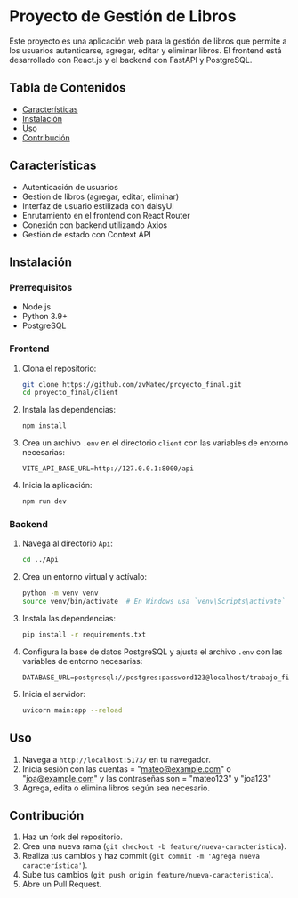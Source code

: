 # Proyecto de Gestión de Libros

Este proyecto es una aplicación web para la gestión de libros que permite a los usuarios autenticarse, agregar, editar y eliminar libros. El frontend está desarrollado con React.js y el backend con FastAPI y PostgreSQL.

## Tabla de Contenidos

- [Características](#características)
- [Instalación](#instalación)
- [Uso](#uso)
- [Contribución](#contribución)

## Características

- Autenticación de usuarios
- Gestión de libros (agregar, editar, eliminar)
- Interfaz de usuario estilizada con daisyUI
- Enrutamiento en el frontend con React Router
- Conexión con backend utilizando Axios
- Gestión de estado con Context API

## Instalación

### Prerrequisitos

- Node.js
- Python 3.9+
- PostgreSQL

### Frontend

1. Clona el repositorio:

    ```bash
    git clone https://github.com/zvMateo/proyecto_final.git
    cd proyecto_final/client
    ```

2. Instala las dependencias:

    ```bash
    npm install
    ```

3. Crea un archivo `.env` en el directorio `client` con las variables de entorno necesarias:

    ```env
    VITE_API_BASE_URL=http://127.0.0.1:8000/api
    ```

4. Inicia la aplicación:

    ```bash
    npm run dev
    ```

### Backend

1. Navega al directorio `Api`:

    ```bash
    cd ../Api
    ```

2. Crea un entorno virtual y actívalo:

    ```bash
    python -m venv venv
    source venv/bin/activate  # En Windows usa `venv\Scripts\activate`
    ```

3. Instala las dependencias:

    ```bash
    pip install -r requirements.txt
    ```

4. Configura la base de datos PostgreSQL y ajusta el archivo `.env` con las variables de entorno necesarias:

    ```env
    DATABASE_URL=postgresql://postgres:password123@localhost/trabajo_final
    ```

5. Inicia el servidor:

    ```bash
    uvicorn main:app --reload
    ```

## Uso

1. Navega a `http://localhost:5173/` en tu navegador.
2. Inicia sesión con las cuentas = "mateo@example.com" o "joa@example.com" y las contraseñas son = "mateo123" y "joa123"
3. Agrega, edita o elimina libros según sea necesario.

## Contribución

1. Haz un fork del repositorio.
2. Crea una nueva rama (`git checkout -b feature/nueva-caracteristica`).
3. Realiza tus cambios y haz commit (`git commit -m 'Agrega nueva característica'`).
4. Sube tus cambios (`git push origin feature/nueva-caracteristica`).
5. Abre un Pull Request.
